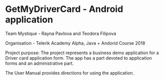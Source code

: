 # GetMyDriverCard - Android application

Team Mystique - Rayna Pavlova and Teodora Filipova

Organisation - Telerik Academy Alpha, Java + Andorid Course 2018
 

Project purpose: The project represents a business demo application for a Driver card application form.
The app has a part devoted to application forms and an administrative part.

The User Manual provides directions for using the application.
